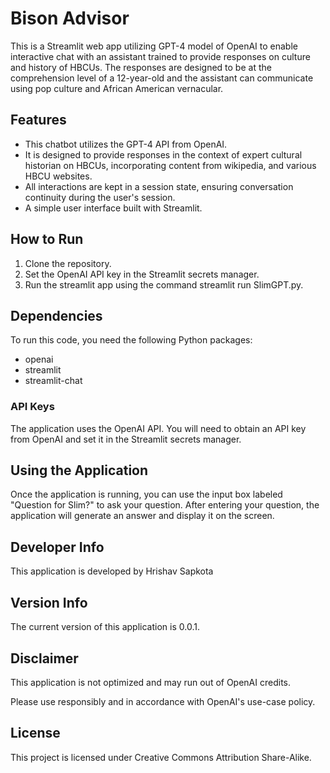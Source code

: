 # Bison Advisor

This is a Streamlit web app utilizing GPT-4 model of OpenAI to enable interactive chat with an assistant trained to provide responses on culture and history of HBCUs. The responses are designed to be at the comprehension level of a 12-year-old and the assistant can communicate using pop culture and African American vernacular.



## Features
- This chatbot utilizes the GPT-4 API from OpenAI.
- It is designed to provide responses in the context of expert cultural historian on HBCUs, incorporating content from wikipedia, and various HBCU websites.
- All interactions are kept in a session state, ensuring conversation continuity during the user's session.
- A simple user interface built with Streamlit.

## How to Run
1. Clone the repository.
2. Set the OpenAI API key in the Streamlit secrets manager.
3. Run the streamlit app using the command streamlit run SlimGPT.py.

## Dependencies
To run this code, you need the following Python packages:

- openai
- streamlit
- streamlit-chat

### API Keys
The application uses the OpenAI API. You will need to obtain an API key from OpenAI and set it in the Streamlit secrets manager.

## Using the Application
Once the application is running, you can use the input box labeled "Question for Slim?" to ask your question. After entering your question, the application will generate an answer and display it on the screen.

## Developer Info
This application is developed by Hrishav Sapkota

## Version Info
The current version of this application is 0.0.1.

## Disclaimer
This application is not optimized and may run out of OpenAI credits. 

Please use responsibly and in accordance with OpenAI's use-case policy.

## License
This project is licensed under Creative Commons Attribution Share-Alike.
